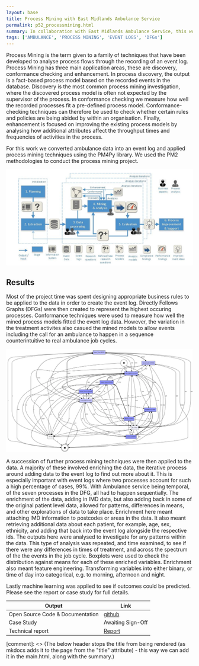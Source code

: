 ```yaml
---
layout: base
title: Process Mining with East Midlands Ambulance Service
permalink: p52_processmining.html
summary: In collaboration with East Midlands Ambulance Service, this work explored using Process Mining techniques to better understand the processes within the service.
tags: ['AMBULANCE', 'PROCESS MINING', 'EVENT LOGS', 'DFGs']
---
```


Process Mining is the term given to a family of techniques that have been developed to analyse process flows through the recording of an event log. Process Mining has three main application areas, these are discovery, conformance checking and enhancement. In process discovery, the output is a fact-based process model based on the recorded events in the database. Discovery is the most common process mining investigation, where the discovered process model is often not expected by the supervisor of the process. In conformance checking we measure how well the recorded processes fit a pre-defined process model. Conformance-checking techniques can therefore be used to check whether certain rules and policies are being abided by within an organisation. Finally, enhancement is focused on improving the existing process models by analysing how additional attributes affect the throughput times and frequencies of activities in the process.

For this work we converted ambulance data into an event log and applied process mining techniques using the PM4Py library.  We used the PM2 methodologies to conduct the process mining project.

![Schamtic representation of the MedCAT worklfow](images/pm2.png)

## Results

Most of the project time was spent designing appropriate business rules to be applied to the data in order to create the event log.   Directly Follows Graphs (DFGs) were then created to represent the highest occuring processes. Conformance techniques were used to measure how well the mined process models fitted the event log data. However, the variation in the treatment activites also casued the mined models to allow events including the call for an ambulance to happen in a sequence counterintuitive to real ambulance job cycles.

![Schamtic representation of the MedCAT worklfow](images/spaghetti.png)

A succession of further process mining techniques were then applied to the data. A majority of these involved enriching the data, the iterative process around adding data to the event log to find out more about it. This is especially important with event logs where two processes account for such a high percentage of cases, 99%. With Ambulance service being temporal, of the seven processes in the DFG, all had to happen sequentially. The enrichment of the data, adding in IMD data, but also adding back in some of the original patient level data, allowed for patterns, differences in means, and other explorations of data to take place. Enrichment here meant attaching IMD information to postcodes or areas in the data. It also meant retrieving additional data about each patient, for example, age, sex, ethnicity, and adding that back into the event log alongside the respective ids. The outputs here were analysed to investigate for any patterns within the data. This type of analysis was repeated, and time examined, to see if there were any differences in times of treatment, and across the spectrum of the the events in the job cycle. Boxplots were used to check the distribution against means for each of these enriched variables. Enrichment also meant feature engineering. Transforming variables into either binary, or time of day into categorical, e.g. to morning, afternoon and night.

Lastly machine learning was applied to see if outcomes could be predicted. Please see the report or case study for full details.

| Output | Link |
| ---- | ---- |
| Open Source Code & Documentation | [github](https://github.com/nhsengland/ProcessMining) |
| Case Study | Awaiting Sign-Off |
| Technical report | [Report](https://github.com/nhsengland/ProcessMining/blob/main/Process_Mining_to_Generate_Healthcare_Pathways.pdf) |

[comment]: <> (The below header stops the title from being rendered (as mkdocs adds it to the page from the "title" attribute) - this way we can add it in the main.html, along with the summary.)
#

